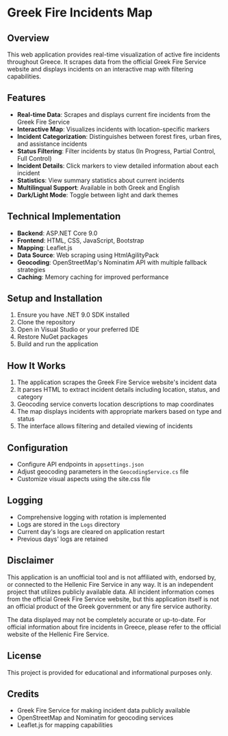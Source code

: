 # Greek Fire Incidents Map

## Overview
This web application provides real-time visualization of active fire incidents throughout Greece. It scrapes data from the official Greek Fire Service website and displays incidents on an interactive map with filtering capabilities.

## Features
- **Real-time Data**: Scrapes and displays current fire incidents from the Greek Fire Service
- **Interactive Map**: Visualizes incidents with location-specific markers
- **Incident Categorization**: Distinguishes between forest fires, urban fires, and assistance incidents
- **Status Filtering**: Filter incidents by status (In Progress, Partial Control, Full Control)
- **Incident Details**: Click markers to view detailed information about each incident
- **Statistics**: View summary statistics about current incidents
- **Multilingual Support**: Available in both Greek and English
- **Dark/Light Mode**: Toggle between light and dark themes

## Technical Implementation
- **Backend**: ASP.NET Core 9.0
- **Frontend**: HTML, CSS, JavaScript, Bootstrap
- **Mapping**: Leaflet.js
- **Data Source**: Web scraping using HtmlAgilityPack
- **Geocoding**: OpenStreetMap's Nominatim API with multiple fallback strategies
- **Caching**: Memory caching for improved performance

## Setup and Installation
1. Ensure you have .NET 9.0 SDK installed
2. Clone the repository
3. Open in Visual Studio or your preferred IDE
4. Restore NuGet packages
5. Build and run the application

## How It Works
1. The application scrapes the Greek Fire Service website's incident data
2. It parses HTML to extract incident details including location, status, and category
3. Geocoding service converts location descriptions to map coordinates
4. The map displays incidents with appropriate markers based on type and status
5. The interface allows filtering and detailed viewing of incidents

## Configuration
- Configure API endpoints in `appsettings.json`
- Adjust geocoding parameters in the `GeocodingService.cs` file
- Customize visual aspects using the site.css file

## Logging
- Comprehensive logging with rotation is implemented
- Logs are stored in the `Logs` directory
- Current day's logs are cleared on application restart
- Previous days' logs are retained

## Disclaimer
This application is an unofficial tool and is not affiliated with, endorsed by, or connected to the Hellenic Fire Service in any way. It is an independent project that utilizes publicly available data. All incident information comes from the official Greek Fire Service website, but this application itself is not an official product of the Greek government or any fire service authority.

The data displayed may not be completely accurate or up-to-date. For official information about fire incidents in Greece, please refer to the official website of the Hellenic Fire Service.

## License
This project is provided for educational and informational purposes only.

## Credits
- Greek Fire Service for making incident data publicly available
- OpenStreetMap and Nominatim for geocoding services
- Leaflet.js for mapping capabilities
